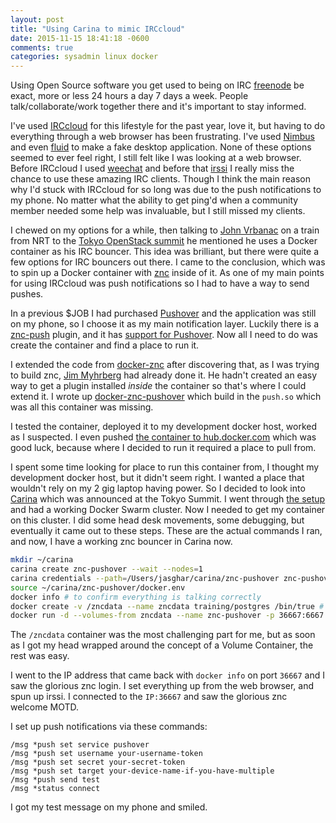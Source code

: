 ```yaml
---
layout: post
title: "Using Carina to mimic IRCcloud"
date: 2015-11-15 18:41:18 -0600
comments: true
categories: sysadmin linux docker
---
```


Using Open Source software you get used to being on IRC [freenode][freenode] be exact,
more or less 24 hours a day 7 days a week. People talk/collaborate/work together
there and it's important to stay informed.

I've used [IRCcloud][irccloud] for this lifestyle for the past year, love it, but having
to do everything through a web browser has been frustrating. I've used [Nimbus][nimbus]
and even [fluid][fluidapp] to make a fake desktop application. None of these options seemed to
ever feel right, I still felt like I was looking at a web browser. Before
IRCcloud I used [weechat][weechat] and before that [irssi][irssi] I really miss the
chance to use these amazing IRC clients. Though I think the main reason why
I'd stuck with IRCcloud for so long was due to the push notifications to my phone.
No matter what the ability to get ping'd when a community member needed some help
was invaluable, but I still missed my clients.

I chewed on my options for a while, then talking to [John Vrbanac][John_Vrbanac]
on a train from NRT to the [Tokyo OpenStack summit][tokyo-2015] he mentioned he uses
a Docker container as his IRC bouncer. This idea was brilliant, but there were
quite a few options for IRC bouncers out there. I came to the conclusion,
which was to spin up a Docker container with [znc][znc] inside of it. As one of my
main points for using  IRCcloud was push notifications so I had to have a way
to send pushes.

In a previous $JOB I had purchased [Pushover][pushover] and the
application was still on my phone, so I choose it as my main notification layer.
Luckily there is a [znc-push][znc-push] plugin, and it has [support for Pushover][pushover-md].
Now all I need to do was create the container and find a place to run it.

I extended the code from [docker-znc][docker-znc] after discovering that, as I
was trying to build znc, [Jim Myhrberg][Jim_Myhrberg] had already done it.
He hadn't created an easy way to get a plugin installed _inside_ the container
so that's where I could extend it. I wrote up [docker-znc-pushover][docker-znc-pushover]
which build in the `push.so` which was all this container was missing.

I tested the container, deployed it to my development docker host, worked as I
suspected. I even pushed [the container to hub.docker.com][hub-container]
which was good luck, because where I decided to run it required a place to pull
from.

I spent some time looking for place to run this container from, I thought my
development docker host, but it didn't seem right. I wanted a place that wouldn't
rely on my 2 gig laptop having power. So I decided to look into [Carina][carina]
which was announced at the Tokyo Summit. I went through [the setup][carina-setup]
and had a working Docker Swarm cluster. Now I needed to get my container on this cluster.
I did some head desk movements, some debugging, but eventually it came out to
these steps. These are the actual commands I ran, and now, I have a working znc
bouncer in Carina now.

```bash
mkdir ~/carina
carina create znc-pushover --wait --nodes=1
carina credentials --path=/Users/jasghar/carina/znc-pushover znc-pushover
source ~/carina/znc-pushover/docker.env
docker info # to confirm everything is talking correctly
docker create -v /zncdata --name zncdata training/postgres /bin/true # creating a Volume Container
docker run -d --volumes-from zncdata --name znc-pushover -p 36667:6667 jjasghar/znc-pushover
```

The `/zncdata` container was the most challenging part for me, but as soon
as I got my head wrapped around the concept of a Volume Container, the rest
was easy.

I went to the IP address that came back with `docker info` on port `36667` and
I saw the glorious znc login. I set everything up from the web browser, and spun
up irssi. I connected to the `IP:36667` and saw the glorious znc welcome MOTD.

I set up push notifications via these commands:

```
/msg *push set service pushover
/msg *push set username your-username-token
/msg *push set secret your-secret-token
/msg *push set target your-device-name-if-you-have-multiple
/msg *push send test
/msg *status connect
```

I got my test message on my phone and smiled.

[freenode]: http://freenode.net
[irccloud]: http://irccloud.com
[nimbus]: https://github.com/jnordberg/irccloudapp
[fluidapp]: http://fluidapp.com
[weechat]: http://weechat.org/
[irssi]: http://irssi.org/
[John_Vrbanac]: https://github.com/jmvrbanac
[tokyo-2015]: https://www.openstack.org/summit/tokyo-2015/
[znc]: http://wiki.znc.in/ZNC
[pushover]: http://pushover.net/
[znc-push]: https://github.com/jreese/znc-push
[pushover-md]: https://github.com/jreese/znc-push/blob/master/doc/pushover.md
[docker-znc]: https://github.com/jimeh/docker-znc
[Jim_Myhrberg]: https://github.com/jimeh
[docker-znc-pushover]: https://github.com/jjasghar/docker-znc-pushover
[hub-container]: https://hub.docker.com/r/jjasghar/znc-pushover/
[carina]: https://getcarina.com
[carina-setup]: https://getcarina.com/docs/getting-started/getting-started-carina-cli/
